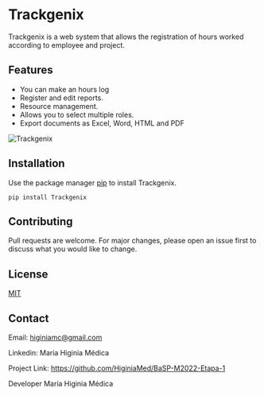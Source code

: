 # Trackgenix
Trackgenix is a web system that allows the registration of hours worked according to employee and project.

## Features
- You can make an hours log
- Register and edit reports.
- Resource management. 
- Allows you to select multiple roles.
- Export documents as Excel, Word, HTML and PDF

![Trackgenix](https://user-images.githubusercontent.com/101294825/160220875-2a88018b-c2f7-4961-a1f7-e1b5747d79aa.jpg)

## Installation
Use the package manager [pip](https://pip.pypa.io/en/stable/) to install Trackgenix.
```
pip install Trackgenix
```

## Contributing
Pull requests are welcome. For major changes, please open an issue first to discuss what you would like to change.

## License
[MIT](https://choosealicense.com/licenses/mit/)

## Contact

Email: higiniamc@gmail.com

Linkedin: Maria Higinia Médica

Project Link: https://github.com/HiginiaMed/BaSP-M2022-Etapa-1

Developer
María Higinia Médica